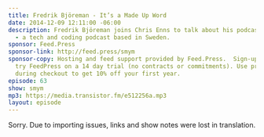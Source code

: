 ```yaml
---
title: Fredrik Björeman - It’s a Made Up Word
date: 2014-12-09 12:11:00 -06:00
description: Fredrik Björeman joins Chris Enns to talk about his podcast Kodsnack
  - a tech and coding podcast based in Sweden.
sponsor: Feed.Press
sponsor-link: http://feed.press/smym
sponsor-copy: Hosting and feed support provided by Feed.Press.  Sign-up today and
  try FeedPress on a 14 day trial (no contracts or commitments). Use promo code "smym"
  during checkout to get 10% off your first year.
episode: 63
show: smym
mp3: https://media.transistor.fm/e512256a.mp3
layout: episode
---
```


Sorry. Due to importing issues, links and show notes were lost in translation.
